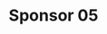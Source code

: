 ---
title:  Sponsor 05
description: > 
  Some sponsor 05 description
logo_url: /img/sponsors/05.jpeg 
href: https://google.ca
---